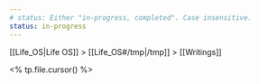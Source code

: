 ```yaml
---
# status: Either "in-progress, completed". Case insensitive.
status: in-progress
---
```


[[Life_OS|Life OS]] > [[Life_OS#/tmp|/tmp]] > [[Writings]]

<% tp.file.cursor() %>
